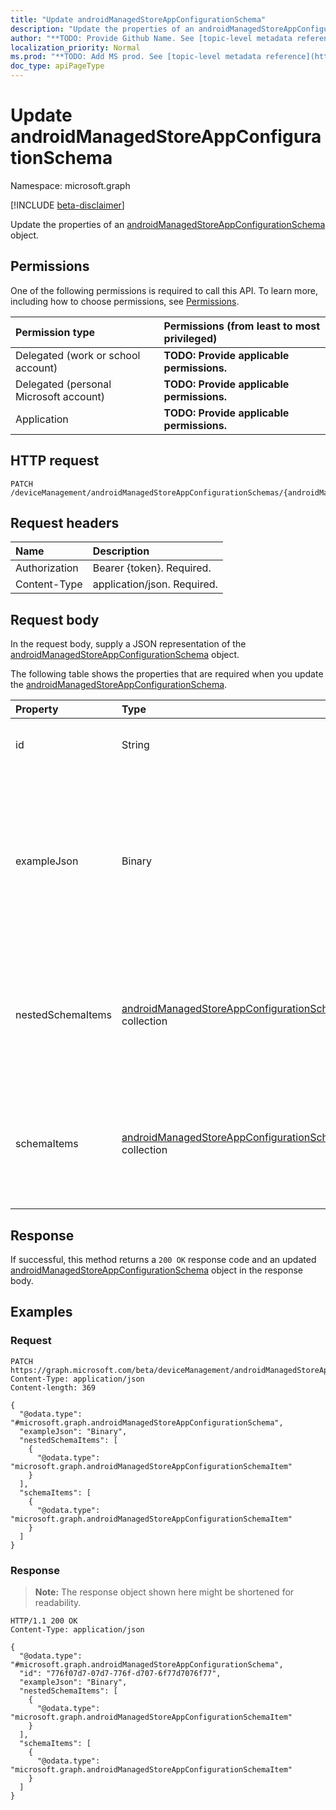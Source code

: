 ```yaml
---
title: "Update androidManagedStoreAppConfigurationSchema"
description: "Update the properties of an androidManagedStoreAppConfigurationSchema object."
author: "**TODO: Provide Github Name. See [topic-level metadata reference](https://msgo.azurewebsites.net/add/document/guidelines/metadata.html#topic-level-metadata)**"
localization_priority: Normal
ms.prod: "**TODO: Add MS prod. See [topic-level metadata reference](https://msgo.azurewebsites.net/add/document/guidelines/metadata.html#topic-level-metadata)**"
doc_type: apiPageType
---
```


# Update androidManagedStoreAppConfigurationSchema
Namespace: microsoft.graph

[!INCLUDE [beta-disclaimer](../../includes/beta-disclaimer.md)]

Update the properties of an [androidManagedStoreAppConfigurationSchema](../resources/androidmanagedstoreappconfigurationschema.md) object.

## Permissions
One of the following permissions is required to call this API. To learn more, including how to choose permissions, see [Permissions](/graph/permissions-reference).

|Permission type|Permissions (from least to most privileged)|
|:---|:---|
|Delegated (work or school account)|**TODO: Provide applicable permissions.**|
|Delegated (personal Microsoft account)|**TODO: Provide applicable permissions.**|
|Application|**TODO: Provide applicable permissions.**|

## HTTP request

<!-- {
  "blockType": "ignored"
}
-->
``` http
PATCH /deviceManagement/androidManagedStoreAppConfigurationSchemas/{androidManagedStoreAppConfigurationSchemaId}
```

## Request headers
|Name|Description|
|:---|:---|
|Authorization|Bearer {token}. Required.|
|Content-Type|application/json. Required.|

## Request body
In the request body, supply a JSON representation of the [androidManagedStoreAppConfigurationSchema](../resources/androidmanagedstoreappconfigurationschema.md) object.

The following table shows the properties that are required when you update the [androidManagedStoreAppConfigurationSchema](../resources/androidmanagedstoreappconfigurationschema.md).

|Property|Type|Description|
|:---|:---|:---|
|id|String|**TODO: Add Description** Inherited from [entity](../resources/entity.md)|
|exampleJson|Binary|UTF8 encoded byte array containing example JSON string conforming to this schema that demonstrates how to set the configuration for this app|
|nestedSchemaItems|[androidManagedStoreAppConfigurationSchemaItem](../resources/androidmanagedstoreappconfigurationschemaitem.md) collection|Collection of items each representing a named configuration option in the schema. It contains a flat list of all configuration.|
|schemaItems|[androidManagedStoreAppConfigurationSchemaItem](../resources/androidmanagedstoreappconfigurationschemaitem.md) collection|Collection of items each representing a named configuration option in the schema. It only contains the root-level configuration.|



## Response

If successful, this method returns a `200 OK` response code and an updated [androidManagedStoreAppConfigurationSchema](../resources/androidmanagedstoreappconfigurationschema.md) object in the response body.

## Examples

### Request
<!-- {
  "blockType": "request",
  "name": "update_androidmanagedstoreappconfigurationschema"
}
-->
``` http
PATCH https://graph.microsoft.com/beta/deviceManagement/androidManagedStoreAppConfigurationSchemas/{androidManagedStoreAppConfigurationSchemaId}
Content-Type: application/json
Content-length: 369

{
  "@odata.type": "#microsoft.graph.androidManagedStoreAppConfigurationSchema",
  "exampleJson": "Binary",
  "nestedSchemaItems": [
    {
      "@odata.type": "microsoft.graph.androidManagedStoreAppConfigurationSchemaItem"
    }
  ],
  "schemaItems": [
    {
      "@odata.type": "microsoft.graph.androidManagedStoreAppConfigurationSchemaItem"
    }
  ]
}
```


### Response
>**Note:** The response object shown here might be shortened for readability.
<!-- {
  "blockType": "response",
  "truncated": true
}
-->
``` http
HTTP/1.1 200 OK
Content-Type: application/json

{
  "@odata.type": "#microsoft.graph.androidManagedStoreAppConfigurationSchema",
  "id": "776f07d7-07d7-776f-d707-6f77d7076f77",
  "exampleJson": "Binary",
  "nestedSchemaItems": [
    {
      "@odata.type": "microsoft.graph.androidManagedStoreAppConfigurationSchemaItem"
    }
  ],
  "schemaItems": [
    {
      "@odata.type": "microsoft.graph.androidManagedStoreAppConfigurationSchemaItem"
    }
  ]
}
```

